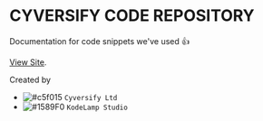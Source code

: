 # CYVERSIFY CODE REPOSITORY

Documentation for code snippets we've used  :+1:

[View Site](https://kerwindows-inc.github.io/code-snippets/).



Created by
- ![#c5f015](https://via.placeholder.com/15/c5f015/000000?text=+) `Cyversify Ltd`
- ![#1589F0](https://via.placeholder.com/15/1589F0/000000?text=+) `KodeLamp Studio`
